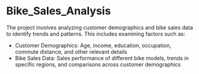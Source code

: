 # Bike_Sales_Analysis
The project involves analyzing customer demographics and bike sales data to identify trends and patterns. This includes examining factors such as:
- Customer Demographics: Age, income, education, occupation, commute distance, and other relevant details
- Bike Sales Data: Sales performance of different bike models, trends in specific regions, and comparisons across customer demographics

